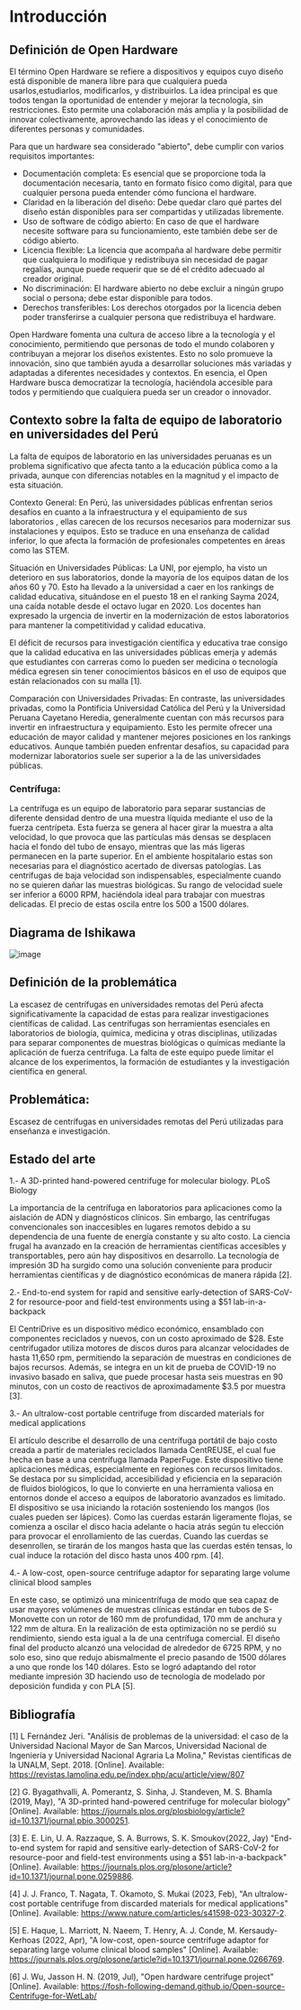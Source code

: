 # Introducción
## Definición de Open Hardware

El término Open Hardware se refiere a dispositivos y equipos cuyo diseño está disponible de manera libre para que cualquiera pueda usarlos,estudiarlos, modificarlos, y distribuirlos. La idea principal es que todos tengan la oportunidad de entender y mejorar la tecnología, sin restricciones. Esto permite una colaboración más amplia y la posibilidad de innovar colectivamente, aprovechando las ideas y el conocimiento de diferentes personas y comunidades.

Para que un hardware sea considerado "abierto", debe cumplir con varios requisitos importantes:

- Documentación completa: Es esencial que se proporcione toda la documentación necesaria, tanto en formato físico como digital, para que cualquier persona pueda entender cómo funciona el hardware.
- Claridad en la liberación del diseño: Debe quedar claro qué partes del diseño están disponibles para ser compartidas y utilizadas libremente.
- Uso de software de código abierto: En caso de que el hardware necesite software para su funcionamiento, este también debe ser de código abierto.
- Licencia flexible: La licencia que acompaña al hardware debe permitir que cualquiera lo modifique y redistribuya sin necesidad de pagar regalías, aunque puede requerir que se dé el crédito adecuado al creador original.
- No discriminación: El hardware abierto no debe excluir a ningún grupo social o persona; debe estar disponible para todos.
- Derechos transferibles: Los derechos otorgados por la licencia deben poder transferirse a cualquier persona que redistribuya el hardware.

Open Hardware fomenta una cultura de acceso libre a la tecnología y el conocimiento, permitiendo que personas de todo el mundo colaboren y contribuyan a mejorar los diseños existentes. Esto no solo promueve la innovación, sino que también ayuda a desarrollar soluciones más variadas y adaptadas a diferentes necesidades y contextos. En esencia, el Open Hardware busca democratizar la tecnología, haciéndola accesible para todos y permitiendo que cualquiera pueda ser un creador o innovador.

[Fuente: https://www.oshwa.org/definition/spanish/]: # 

## Contexto sobre la falta de equipo de laboratorio en universidades del Perú

La falta de equipos de laboratorio en las universidades peruanas es un problema significativo que afecta tanto a la educación pública como a la privada, aunque con diferencias notables en la magnitud y el impacto de esta situación.

Contexto General:
En Perú, las universidades públicas enfrentan serios desafíos en cuanto a la infraestructura y el equipamiento de sus laboratorios , ellas carecen de los recursos necesarios para modernizar sus instalaciones y equipos. Esto se traduce en una enseñanza de calidad inferior, lo que afecta la formación de profesionales competentes en áreas como las STEM.

Situación en Universidades Públicas:
La UNI, por ejemplo, ha visto un deterioro en sus laboratorios, donde la mayoría de los equipos datan de los años 60 y 70. Esto ha llevado a la universidad a caer en los rankings de calidad educativa, situándose en el puesto 18 en el ranking Sayma 2024, una caída notable desde el octavo lugar en 2020. Los docentes han expresado la urgencia de invertir en la modernización de estos laboratorios para mantener la competitividad y calidad educativa.

El déficit de recursos para investigación científica y educativa trae consigo que la calidad educativa en las universidades públicas emerja y además que estudiantes con carreras como lo pueden ser medicina o tecnología médica egresen sin tener conocimientos básicos en el uso de equipos que están relacionados con su malla [1].


Comparación con Universidades Privadas:
En contraste, las universidades privadas, como la Pontificia Universidad Católica del Perú y la Universidad Peruana Cayetano Heredia, generalmente cuentan con más recursos para invertir en infraestructura y equipamiento. Esto les permite ofrecer una educación de mayor calidad y mantener mejores posiciones en los rankings educativos. Aunque también pueden enfrentar desafíos, su capacidad para modernizar laboratorios suele ser superior a la de las universidades públicas.

### Centrífuga:

La centrífuga es un equipo de laboratorio para separar sustancias de diferente densidad dentro de una muestra líquida mediante el uso de la fuerza centrípeta. Esta fuerza se genera al hacer girar la muestra a alta velocidad, lo que provoca que las partículas más densas se desplacen hacia el fondo del tubo de ensayo, mientras que las más ligeras permanecen en la parte superior. En el ambiente hospitalario estas son necesarias para el diagnóstico acertado de diversas patologías.
Las centrífugas de baja velocidad son indispensables, especialmente cuando no se quieren dañar las muestras biológicas. Su rango de velocidad suele ser inferior a 6000 RPM, haciéndola ideal para trabajar con muestras delicadas. El precio de estas oscila entre los 500 a 1500 dólares.

## Diagrama de Ishikawa

![image](https://github.com/user-attachments/assets/121ee8dd-88a9-425d-828d-cbe37a58635a)


## Definición de la problemática

La escasez de centrífugas en universidades remotas del Perú afecta significativamente la capacidad de estas para realizar investigaciones científicas de calidad. Las centrífugas son herramientas esenciales en laboratorios de biología, química, medicina y otras disciplinas, utilizadas para separar componentes de muestras biológicas o químicas mediante la aplicación de fuerza centrífuga. La falta de este equipo puede limitar el alcance de los experimentos, la formación de estudiantes y la investigación científica en general.

## Problemática: 

Escasez de centrífugas en universidades remotas del Perú utilizadas para enseñanza e investigación.

## Estado del arte

1.- A 3D-printed hand-powered centrifuge for molecular biology. PLoS Biology

La importancia de la centrífuga en laboratorios para aplicaciones como la aislación de ADN y diagnósticos clínicos. Sin embargo, las centrífugas convencionales son inaccesibles      en lugares remotos debido a su dependencia de una fuente de energía constante y su alto costo. La ciencia frugal ha avanzado en la creación de herramientas científicas              accesibles y transportables, pero aún hay dispositivos en desarrollo. La tecnología de impresión 3D ha surgido como una solución conveniente para producir herramientas           científicas y de diagnóstico económicas de manera rápida [2].


2.- End-to-end system for rapid and sensitive early-detection of SARS-CoV-2 for resource-poor and field-test environments using a $51 lab-in-a-backpack

El CentriDrive es un dispositivo médico económico, ensamblado con componentes reciclados y nuevos, con un costo aproximado de $28. Este centrifugador utiliza motores de discos duros para alcanzar velocidades de hasta 11,650 rpm, permitiendo la separación de muestras en condiciones de bajos recursos. Además, se integra en un kit de prueba de COVID-19 no invasivo basado en saliva, que puede procesar hasta seis muestras en 90 minutos, con un costo de reactivos de aproximadamente $3.5 por muestra [3].


3.- An ultralow-cost portable centrifuge from discarded materials for medical applications

El artículo describe el desarrollo de una centrífuga portátil de bajo costo creada a partir de materiales reciclados llamada CentREUSE, el cual fue hecha en base a una centrífuga llamada PaperFuge. Este dispositivo tiene aplicaciones médicas, especialmente en regiones con recursos limitados. Se destaca por su simplicidad, accesibilidad y eficiencia en la separación de fluidos biológicos, lo que lo convierte en una herramienta valiosa en entornos donde el acceso a equipos de laboratorio avanzados es limitado. El dispositivo se usa iniciando la rotación sosteniendo los mangos (los cuales pueden ser lápices). Como las cuerdas estarán ligeramente flojas, se comienza a oscilar el disco hacia adelante o hacia atrás según tu elección para provocar el enrollamiento de las cuerdas. Cuando las cuerdas se desenrollen, se tirarán de los mangos hasta que las cuerdas estén tensas, lo cual induce la rotación del disco hasta unos 400 rpm. [4].


4.- A low-cost, open-source centrifuge adaptor for separating large volume clinical blood samples

En este caso, se optimizó una minicentrífuga de modo que sea capaz de usar mayores volúmenes de muestras clínicas estándar en tubos de S-Monovette con un rotor de 160 mm de profundidad, 170 mm de anchura y 122 mm de altura. En la realización de esta optimización no se perdió su rendimiento, siendo esta igual a la de una centrífuga comercial. El diseño final del producto alcanzó una velocidad de alrededor de 6725 RPM, y no solo eso, sino que redujo abismalmente el precio pasando de 1500 dólares a uno que ronde los 140 dólares. Esto se logró adaptando del rotor mediante impresión 3D haciendo uso de tecnología de modelado por deposición fundida y con PLA [5]. 

## Bibliografía

[1] L Fernández Jeri. "Análisis de problemas de la universidad: el caso de la Universidad Nacional Mayor de San Marcos, Universidad Nacional de Ingeniería y Universidad Nacional Agraria La Molina," Revistas científicas de la UNALM, Sept. 2018. [Online]. Available: https://revistas.lamolina.edu.pe/index.php/acu/article/view/807

[2] G. Byagathvalli, A. Pomerantz, S. Sinha, J. Standeven, M. S. Bhamla (2019, May), "A 3D-printed hand-powered centrifuge for molecular biology" [Online]. Available: https://journals.plos.org/plosbiology/article?id=10.1371/journal.pbio.3000251.

[3] E. E. Lin, U. A. Razzaque, S. A. Burrows, S. K. Smoukov(2022, Jay) "End-to-end system for rapid and sensitive early-detection of SARS-CoV-2 for resource-poor and field-test environments using a $51 lab-in-a-backpack" [Online]. Available: https://journals.plos.org/plosone/article?id=10.1371/journal.pone.0259886.

[4] J. J. Franco, T. Nagata, T. Okamoto, S. Mukai (2023, Feb), "An ultralow-cost portable centrifuge from discarded materials for medical applications" [Online]. Available: https://www.nature.com/articles/s41598-023-30327-2.

[5] E. Haque, L. Marriott, N. Naeem, T. Henry, A. J. Conde, M. Kersaudy-Kerhoas (2022, Apr), "A low-cost, open-source centrifuge adaptor for separating large volume clinical blood samples" [Online]. Available: https://journals.plos.org/plosone/article?id=10.1371/journal.pone.0266769.

[6] J. Wu, Jasson H. N. (2019, Jul), "Open hardware centrifuge project" [Online]. Available: https://fosh-following-demand.github.io/Open-source-Centrifuge-for-WetLab/
